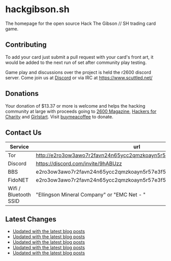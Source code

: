 # hackgibson.sh
The homepage for the open source Hack The Gibson // SH trading card game.


## Contributing

To add your card just submit a pull request with your card's front art, it would be added to the next run of set after community play testing.

Game play and discussions over the project is held the r2600 discord server. Come join us at [Discord](https://discord.com/invite/9hABUzz) or via IRC at https://www.scuttled.net/


## Donations

Your donation of $13.37 or more is welcome and helps the hacking community at large with proceeds going to [2600 Magazine](https://2600.com/), [Hackers for Charity](https://hackersforcharity.org) and [Girlstart](https://girlstart.org).  Visit [buymeacoffee](https://www.buymeacoffee.com/hackgibson.sh) to donate.


## Contact Us

Service | url
-|-
Tor | http://e2ro3ow3awo7r2favn24n65ycc2qmzkoayn5r57e3f56nvjwdcgg32ad.onion
Discord | https://discord.com/invite/9hABUzz
BBS | e2ro3ow3awo7r2favn24n65ycc2qmzkoayn5r57e3f56nvjwdcgg32ad.onion:23
FidoNET | e2ro3ow3awo7r2favn24n65ycc2qmzkoayn5r57e3f56nvjwdcgg32ad.onion:24554
Wifi / Bluetooth SSID | "Ellingson Mineral Company" or "EMC Net - <fidonet address>"

## Latest Changes
<!-- BLOG-POST-LIST:START -->
- [Updated with the latest blog posts](https://github.com/DFW2600/hackgibson.sh/commit/27dbe5d5174db3b9993949f7588ddd2202cd88bb)
- [Updated with the latest blog posts](https://github.com/DFW2600/hackgibson.sh/commit/d962ca8575bb3cc0adb1cce12e81c2d697ebdbe7)
- [Updated with the latest blog posts](https://github.com/DFW2600/hackgibson.sh/commit/07e0b88425ef82d391b4a8595f23854a98b90c96)
- [Updated with the latest blog posts](https://github.com/DFW2600/hackgibson.sh/commit/f30967266748ed2cfb059fdfe352d5ae78297817)
- [Updated with the latest blog posts](https://github.com/DFW2600/hackgibson.sh/commit/5a94ac854291e9a1d69c6e838f80d0fd7470d6f2)
<!-- BLOG-POST-LIST:END -->
